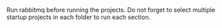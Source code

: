 Run rabbitmq before running the projects.
Do not forget to select multiple startup projects in each folder to run each section.